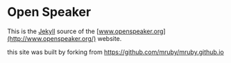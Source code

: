 Open Speaker
============

This is the [Jekyll](http://www.jekyllrb.com/) source of
the [www.openspeaker.org](http://www.openspeaker.org/) website.

this site was built by forking from https://github.com/mruby/mruby.github.io
